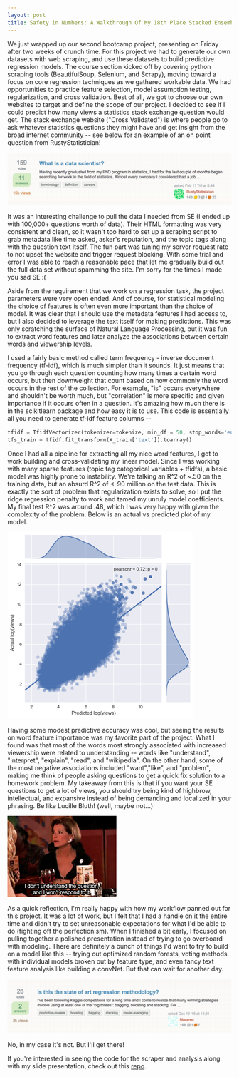 ```yaml
---
layout: post
title: Safety in Numbers: A Walkthrough Of My 18th Place Stacked Ensemble Solution to Porto Seguro's Kaggle Competition
---
```

 
We just wrapped up our second bootcamp project, presenting on Friday after two weeks of crunch time. For this project we had to generate our own datasets with web scraping, and use these datasets to build predictive regression models. The course section kicked off by covering python scraping tools (BeautifulSoup, Selenium, and Scrapy), moving toward a focus on core regression techniques as we gathered workable data. We had opportunities to practice feature selection, model assumption testing, regularization, and cross validation. Best of all, we got to choose our own websites to target and define the scope of our project. I decided to see if I could predict how many views a statistics stack exchange question would get. The stack exchange website ("Cross Validated") is where people go to ask whatever statistics questions they might have and get insight from the broad internet community -- see below for an example of an on point question from RustyStatistician!      

![SE1](/images/DataScientist.png)

It was an interesting challenge to pull the data I needed from SE (I ended up with 100,000+ questions worth of data). Their HTML formatting was very consistent and clean, so it wasn't too hard to set up a scraping script to grab metadata like time asked, asker's reputation, and the topic tags along with the question text itself. The fun part was tuning my server request rate to not upset the website and trigger request blocking. With some trial and error I was able to reach a reasonable pace that let me gradually build out the full data set without spamming the site. I'm sorry for the times I made you sad SE :( 

Aside from the requirement that we work on a regression task, the project parameters were very open ended. And of course, for statistical modeling the choice of features is often even more important than the choice of model. It was clear that I should use the metadata features I had access to, but I also decided to leverage the text itself for making predictions. This was only scratching the surface of Natural Language Processing, but it was fun to extract word features and later analyze the associations between certain words and viewership levels. 

I used a fairly basic method called term frequency - inverse document frequency (tf-idf), which is much simpler than it sounds. It just means that you go through each question counting how many times a certain word occurs, but then downweight that count based on how commonly the word occurs in the rest of the collection. For example, "is" occurs everywhere and shouldn't be worth much, but "correlation" is more specific and given importance if it occurs often in a question. It's amazing how much there is in the scikitlearn package and how easy it is to use. This code is essentially all you need to generate tf-idf feature columns --        

```python
tfidf = TfidfVectorizer(tokenizer=tokenize, min_df = 50, stop_words='english')
tfs_train = tfidf.fit_transform(X_train['text']).toarray()
```

Once I had all a pipeline for extracting all my nice word features, I got to work building and cross-validating my linear model. Since I was working with many sparse features (topic tag categorical variables + tfidfs), a basic model was highly prone to instability. We're talking an R^2 of ~.50 on the training data, but an absurd R^2 of <-90 million on the test data. This is exactly the sort of problem that regularization exists to solve, so I put the ridge regression penalty to work and tamed my unruly model coefficients. My final test R^2 was around .48, which I was very happy with given the complexity of the problem. Below is an actual vs predicted plot of my model. 

![plot1](/images/Pairplot_im.png)

Having some modest predictive accuracy was cool, but seeing the results on word feature importance was my favorite part of the project. What I found was that most of the words most strongly associated with increased viewership were related to understanding -- words like "understand", "interpret", "explain", "read", and "wikipedia". On the other hand, some of the most negative associations included "want","like", and "problem", making me think of people asking questions to get a quick fix solution to a homework problem. My takeaway from this is that if you want your SE questions to get a lot of views, you should try being kind of highbrow, intellectual, and expansive instead of being demanding and localized in your phrasing. Be like Lucille Bluth! (well, maybe not...) 

![lucille](/images/lucille.gif)

As a quick reflection, I'm really happy with how my workflow panned out for this project. It was a lot of work, but I felt that I had a handle on it the entire time and didn't try to set unreasonable expectations for what I'd be able to do (fighting off the perfectionism). When I finished a bit early, I focused on pulling together a polished presentation instead of trying to go overboard with modeling. There are definitely a bunch of things I'd want to try to build on a model like this -- trying out optimized random forests, voting methods with individual models broken out by feature type, and even fancy text feature analysis like building a convNet. But that can wait for another day.

![SE2](/images/RegressMethodology.png)

No, in my case it's not. But I'll get there! 

If you're interested in seeing the code for the scraper and analysis along with my slide presentation, check out this [repo](https://github.com/JEddy92/Metis-Project2-StatsStackExchange).
